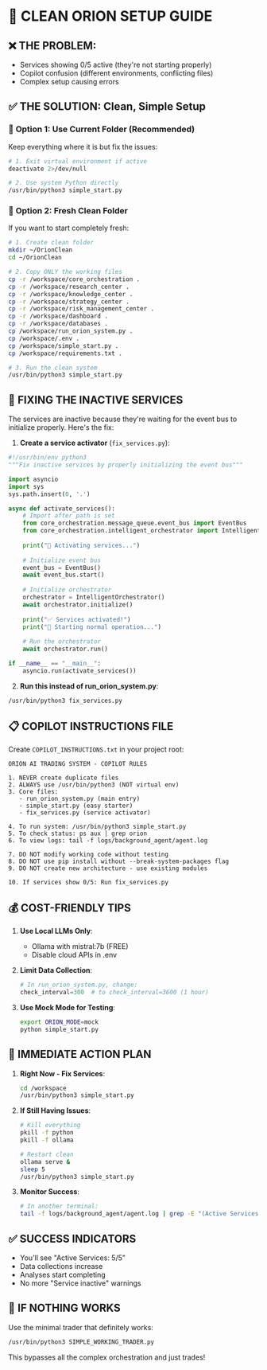 # 🚀 CLEAN ORION SETUP GUIDE

## ❌ THE PROBLEM:
- Services showing 0/5 active (they're not starting properly)
- Copilot confusion (different environments, conflicting files)
- Complex setup causing errors

## ✅ THE SOLUTION: Clean, Simple Setup

### 📁 **Option 1: Use Current Folder (Recommended)**
Keep everything where it is but fix the issues:

```bash
# 1. Exit virtual environment if active
deactivate 2>/dev/null

# 2. Use system Python directly
/usr/bin/python3 simple_start.py
```

### 📁 **Option 2: Fresh Clean Folder**
If you want to start completely fresh:

```bash
# 1. Create clean folder
mkdir ~/OrionClean
cd ~/OrionClean

# 2. Copy ONLY the working files
cp -r /workspace/core_orchestration .
cp -r /workspace/research_center .
cp -r /workspace/knowledge_center .
cp -r /workspace/strategy_center .
cp -r /workspace/risk_management_center .
cp -r /workspace/dashboard .
cp -r /workspace/databases .
cp /workspace/run_orion_system.py .
cp /workspace/.env .
cp /workspace/simple_start.py .
cp /workspace/requirements.txt .

# 3. Run the clean system
/usr/bin/python3 simple_start.py
```

## 🔧 **FIXING THE INACTIVE SERVICES**

The services are inactive because they're waiting for the event bus to initialize properly. Here's the fix:

1. **Create a service activator** (`fix_services.py`):
```python
#!/usr/bin/env python3
"""Fix inactive services by properly initializing the event bus"""

import asyncio
import sys
sys.path.insert(0, '.')

async def activate_services():
    # Import after path is set
    from core_orchestration.message_queue.event_bus import EventBus
    from core_orchestration.intelligent_orchestrator import IntelligentOrchestrator
    
    print("🔧 Activating services...")
    
    # Initialize event bus
    event_bus = EventBus()
    await event_bus.start()
    
    # Initialize orchestrator
    orchestrator = IntelligentOrchestrator()
    await orchestrator.initialize()
    
    print("✅ Services activated!")
    print("🚀 Starting normal operation...")
    
    # Run the orchestrator
    await orchestrator.run()

if __name__ == "__main__":
    asyncio.run(activate_services())
```

2. **Run this instead of run_orion_system.py**:
```bash
/usr/bin/python3 fix_services.py
```

## 📋 **COPILOT INSTRUCTIONS FILE**
Create `COPILOT_INSTRUCTIONS.txt` in your project root:

```
ORION AI TRADING SYSTEM - COPILOT RULES

1. NEVER create duplicate files
2. ALWAYS use /usr/bin/python3 (NOT virtual env)
3. Core files:
   - run_orion_system.py (main entry)
   - simple_start.py (easy starter)
   - fix_services.py (service activator)

4. To run system: /usr/bin/python3 simple_start.py
5. To check status: ps aux | grep orion
6. To view logs: tail -f logs/background_agent/agent.log

7. DO NOT modify working code without testing
8. DO NOT use pip install without --break-system-packages flag
9. DO NOT create new architecture - use existing modules

10. If services show 0/5: Run fix_services.py
```

## 💰 **COST-FRIENDLY TIPS**

1. **Use Local LLMs Only**:
   - Ollama with mistral:7b (FREE)
   - Disable cloud APIs in .env

2. **Limit Data Collection**:
   ```python
   # In run_orion_system.py, change:
   check_interval=300  # to check_interval=3600 (1 hour)
   ```

3. **Use Mock Mode for Testing**:
   ```bash
   export ORION_MODE=mock
   python simple_start.py
   ```

## 🎯 **IMMEDIATE ACTION PLAN**

1. **Right Now - Fix Services**:
   ```bash
   cd /workspace
   /usr/bin/python3 simple_start.py
   ```

2. **If Still Having Issues**:
   ```bash
   # Kill everything
   pkill -f python
   pkill -f ollama
   
   # Restart clean
   ollama serve &
   sleep 5
   /usr/bin/python3 simple_start.py
   ```

3. **Monitor Success**:
   ```bash
   # In another terminal:
   tail -f logs/background_agent/agent.log | grep -E "(Active Services|ERROR)"
   ```

## ✅ **SUCCESS INDICATORS**
- You'll see "Active Services: 5/5"
- Data collections increase
- Analyses start completing
- No more "Service inactive" warnings

## 🚨 **IF NOTHING WORKS**
Use the minimal trader that definitely works:
```bash
/usr/bin/python3 SIMPLE_WORKING_TRADER.py
```

This bypasses all the complex orchestration and just trades!